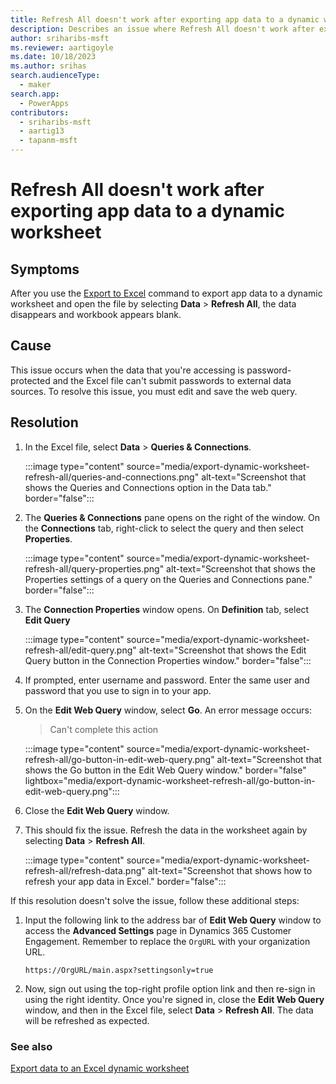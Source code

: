 ```yaml
---
title: Refresh All doesn't work after exporting app data to a dynamic worksheet
description: Describes an issue where Refresh All doesn't work after exporting app data to a dynamic worksheet in Power Apps.
author: sriharibs-msft
ms.reviewer: aartigoyle
ms.date: 10/18/2023
ms.author: srihas
search.audienceType: 
  - maker
search.app: 
  - PowerApps
contributors:
  - sriharibs-msft
  - aartig13
  - tapanm-msft
---
```

# Refresh All doesn't work after exporting app data to a dynamic worksheet

## Symptoms

After you use the [Export to Excel](/power-apps/user/export-excel-dynamic-worksheet) command to export app data to a dynamic worksheet and open the file by selecting **Data** > **Refresh All**, the data disappears and workbook appears blank.

## Cause

This issue occurs when the data that you're accessing is password-protected and the Excel file can't submit passwords to external data sources. To resolve this issue, you must edit and save the web query.

## Resolution

1. In the Excel file, select **Data** > **Queries & Connections**.

   :::image type="content" source="media/export-dynamic-worksheet-refresh-all/queries-and-connections.png" alt-text="Screenshot that shows the Queries and Connections option in the Data tab." border="false":::

2. The **Queries & Connections** pane opens on the right of the window. On the **Connections** tab, right-click to select the query and then select **Properties**.

   :::image type="content" source="media/export-dynamic-worksheet-refresh-all/query-properties.png" alt-text="Screenshot that shows the Properties settings of a query on the Queries and Connections pane." border="false":::

3. The **Connection Properties** window opens. On **Definition** tab, select **Edit Query**

   :::image type="content" source="media/export-dynamic-worksheet-refresh-all/edit-query.png" alt-text="Screenshot that shows the Edit Query button in the Connection Properties window." border="false":::

4. If prompted, enter username and password. Enter the same user and password that you use to sign in to your app.

5. On the **Edit Web Query** window, select **Go**. An error message occurs:

   > Can't complete this action

   :::image type="content" source="media/export-dynamic-worksheet-refresh-all/go-button-in-edit-web-query.png" alt-text="Screenshot that shows the Go button in the Edit Web Query window." border="false"  lightbox="media/export-dynamic-worksheet-refresh-all/go-button-in-edit-web-query.png":::

6. Close the **Edit Web Query** window.

7. This should fix the issue. Refresh the data in the worksheet again by selecting **Data** > **Refresh All**.

    :::image type="content" source="media/export-dynamic-worksheet-refresh-all/refresh-data.png" alt-text="Screenshot that shows how to refresh your app data in Excel." border="false":::

If this resolution doesn't solve the issue, follow these additional steps:

1. Input the following link to the address bar of **Edit Web Query** window to access the **Advanced Settings** page in Dynamics 365 Customer Engagement. Remember to replace the `OrgURL` with your organization URL.

   `https://OrgURL/main.aspx?settingsonly=true`

2. Now, sign out using the top-right profile option link and then re-sign in using the right identity. Once you're signed in, close the **Edit Web Query** window, and then in the Excel file, select **Data** > **Refresh All**. The data will be refreshed as expected.

### See also

[Export data to an Excel dynamic worksheet](/power-apps/user/export-excel-dynamic-worksheet)
